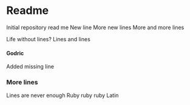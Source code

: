 # Readme

Initial repository read me
New line
More new lines
More and more lines

Life without lines?
Lines and lines

#### Godric

Added missing line

### More lines

Lines are never enough
Ruby ruby ruby
Latin
